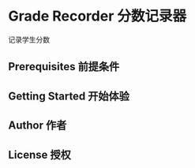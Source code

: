 # Grade Recorder 分数记录器
记录学生分数

## Prerequisites  前提条件
## Getting Started 开始体验
## Author 作者
## License 授权